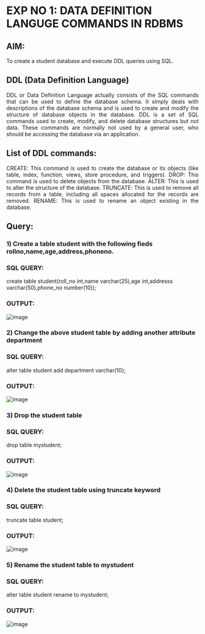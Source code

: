 # EXP NO 1: DATA DEFINITION LANGUGE COMMANDS IN RDBMS

## AIM:
To create a student database and execute DDL queries using SQL.


## DDL (Data Definition Language)
<div align="justify">
DDL or Data Definition Language actually consists of the SQL commands that can be used to define the database schema. It simply deals with descriptions of the database schema and is used to create and modify the structure of database objects in the database. DDL is a set of SQL commands used to create, modify, and delete database structures but not data. These commands are normally not used by a general user, who should be accessing the database via an application.
</div>
 
## List of DDL commands: 
<div align="justify">
CREATE: This command is used to create the database or its objects (like table, index, function, views, store procedure, and triggers).
DROP: This command is used to delete objects from the database.
ALTER: This is used to alter the structure of the database.
TRUNCATE: This is used to remove all records from a table, including all spaces allocated for the records are removed.
RENAME: This is used to rename an object existing in the database.
</div>

## Query:
### 1) Create a table student with the following fieds rollno,name,age,address,phoneno.

### SQL QUERY: 
create table student(roll_no int,name varchar(25),age int,addresss
varchar(50),phone_no number(10));

### OUTPUT:
![image](https://github.com/dineshgl/G2_DBMS/assets/118668751/407a820b-e7ea-4623-b03d-2d6a8aa55df4)


### 2) Change the above student table by adding another attribute department

### SQL QUERY: 
alter table student add department varchar(10);
### OUTPUT:
![image](https://github.com/dineshgl/G2_DBMS/assets/118668751/a9d1471f-3f56-47de-afd2-8b43cfe5d9da)



### 3) Drop the student table
 
### SQL QUERY: 
drop table mystudent;

### OUTPUT:
![image](https://github.com/dineshgl/G2_DBMS/assets/118668751/0a6a7e93-58d5-4465-a617-159630669470)



### 4) Delete the student table using truncate keyword

### SQL QUERY: 
truncate table student;

### OUTPUT:
![image](https://github.com/dineshgl/G2_DBMS/assets/118668751/84d456de-6a61-4c97-93c3-6cba9696c71c)



### 5) Rename the student table to mystudent

### SQL QUERY: 
alter table student rename to mystudent;

### OUTPUT:
![image](https://github.com/dineshgl/G2_DBMS/assets/118668751/82ff6368-b660-46f8-8d8d-e24631dec0a2)


